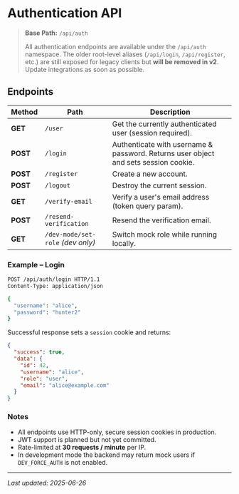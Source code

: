 # Authentication API

> **Base Path:** `/api/auth`
>
> All authentication endpoints are available under the `/api/auth` namespace. The older root-level aliases (`/api/login`, `/api/register`, etc.) are still exposed for legacy clients but **will be removed in v2**. Update integrations as soon as possible.

## Endpoints

| Method | Path | Description |
| ------ | ------------------- | --------------------------------------------- |
| **GET** | `/user` | Get the currently authenticated user (session required). |
| **POST** | `/login` | Authenticate with username & password. Returns user object and sets session cookie. |
| **POST** | `/register` | Create a new account. |
| **POST** | `/logout` | Destroy the current session. |
| **GET** | `/verify-email` | Verify a user's email address (token query param). |
| **POST** | `/resend-verification` | Resend the verification email. |
| **GET** | `/dev-mode/set-role` *(dev only)* | Switch mock role while running locally. |

### Example – Login

```bash
POST /api/auth/login HTTP/1.1
Content-Type: application/json

{
  "username": "alice",
  "password": "hunter2"
}
```

Successful response sets a `session` cookie and returns:

```json
{
  "success": true,
  "data": {
    "id": 42,
    "username": "alice",
    "role": "user",
    "email": "alice@example.com"
  }
}
```

### Notes

* All endpoints use HTTP-only, secure session cookies in production.
* JWT support is planned but not yet committed.
* Rate-limited at **30 requests / minute** per IP.
* In development mode the backend may return mock users if `DEV_FORCE_AUTH` is not enabled.

---

_Last updated: 2025-06-26_ 
